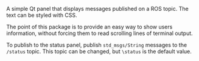 A simple Qt panel that displays messages published on a ROS topic. The text can
be styled with CSS.

The point of this package is to provide an easy way to show users information,
without forcing them to read scrolling lines of terminal output.

To publish to the status panel, publish `std_msgs/String` messages to the
`/status` topic. This topic can be changed, but `\status` is the default value.